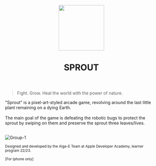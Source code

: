 
<br/>
<p align="center">
  <img src="https://user-images.githubusercontent.com/113616815/209354496-4d92d8e0-df12-4dbc-9c32-b85e6595ab52.png" width="150">
</p>
<H1>
  <p align="center">
    SPROUT
 </H1>
  </p>
</H1>
<br/>

> Fight. Grow. Heal the world with the power of nature. 

"Sprout" is a pixel-art-styled arcade game, revolving around the last little plant remaining on a dying Earth. 
<br/> <br/>
The main goal of the game is defeating the robotic bugs to protect the sprout by swiping on them and preserve the sprout three leaves/lives. 
<br/> <br/>

![Group-1](https://user-images.githubusercontent.com/113616815/216680862-2ce8eef5-4923-4d78-9cee-17a5d8c5b758.png)



<sub> Designed and developed by the Alga-E Team at Apple Developer Academy, learner program 22/23. </sub>

<sub> [For iphone only] </sub>


